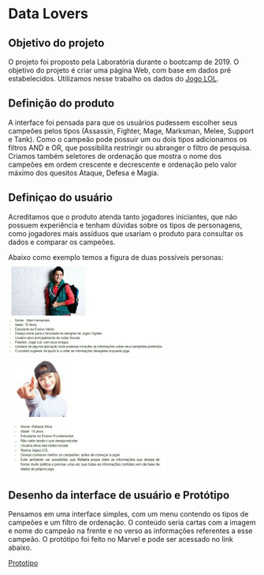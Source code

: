 # Data Lovers

## Objetivo do projeto

O projeto foi proposto pela Laboratória durante o bootcamp de 2019. O objetivo do projeto é criar uma página Web, com base em dados pré estabelecidos. Utilizamos nesse trabalho os dados do [Jogo LOL](play.br.leagueoflegends.com/pt_BR).


## Definição do produto

A interface foi pensada para que os usuários pudessem escolher seus campeões pelos tipos (Assassin, Fighter, Mage, Marksman, Melee, Support e Tank). Como o campeão pode possuir um ou dois tipos adicionamos os filtros AND e OR, que possibilita restringir ou abranger o filtro de pesquisa. Criamos também seletores de ordenação que mostra o nome dos campeões em ordem crescente e decrescente e ordenação pelo valor máximo dos quesitos Ataque, Defesa e Magia.

## Definiçao do usuário

Acreditamos que o produto atenda tanto jogadores iniciantes, que não possuem experiência e tenham dúvidas sobre os tipos de personagens, como jogadores mais assíduos que usariam o produto para consultar os dados e comparar os campeões. 

Abaixo como exemplo temos a figura de duas possíveis personas: 
![Persona1](https://github.com/anacamargo/data-lovers/blob/master/src/image/persona_1.jpg)
![Persona2](https://github.com/anacamargo/data-lovers/blob/master/src/image/persona_2.jpg) 

## Desenho da interface de usuário e Protótipo

Pensamos em uma interface simples, com um menu contendo os tipos de campeões e um filtro de ordenação. O conteúdo seria cartas com a imagem e nome do campeão na frente e no verso as informações referentes a esse campeão.
O protótipo foi feito no Marvel e pode ser acessado no link abaixo.

[Prototipo](https://marvelapp.com/875ij8d)